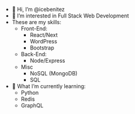 - 👋 Hi, I’m @icebenitez
- 👀 I’m interested in Full Stack Web Development
- These are my skills:
  - Front-End:
    - React/Next
    - WordPress
    - Bootstrap
  - Back-End:
    - Node/Express
  - Misc
    - NoSQL (MongoDB)
    - SQL
- 🌱 What I’m currently learning: 
  - Python
  - Redis
  - GraphQL


<!---
icebenitez/icebenitez is a ✨ special ✨ repository because its `README.md` (this file) appears on your GitHub profile.
You can click the Preview link to take a look at your changes.
--->
